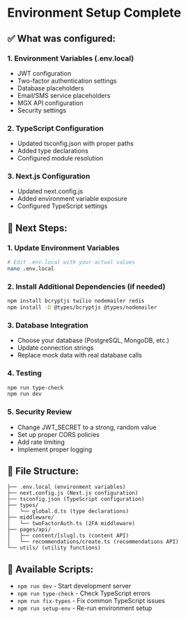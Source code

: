 # Environment Setup Complete

## ✅ What was configured:

### 1. Environment Variables (.env.local)
- JWT configuration
- Two-factor authentication settings
- Database placeholders
- Email/SMS service placeholders
- MGX API configuration
- Security settings

### 2. TypeScript Configuration
- Updated tsconfig.json with proper paths
- Added type declarations
- Configured module resolution

### 3. Next.js Configuration
- Updated next.config.js
- Added environment variable exposure
- Configured TypeScript settings

## 🚀 Next Steps:

### 1. Update Environment Variables
```bash
# Edit .env.local with your actual values
nano .env.local
```

### 2. Install Additional Dependencies (if needed)
```bash
npm install bcryptjs twilio nodemailer redis
npm install -D @types/bcryptjs @types/nodemailer
```

### 3. Database Integration
- Choose your database (PostgreSQL, MongoDB, etc.)
- Update connection strings
- Replace mock data with real database calls

### 4. Testing
```bash
npm run type-check
npm run dev
```

### 5. Security Review
- Change JWT_SECRET to a strong, random value
- Set up proper CORS policies
- Add rate limiting
- Implement proper logging

## 📁 File Structure:
```
├── .env.local (environment variables)
├── next.config.js (Next.js configuration)
├── tsconfig.json (TypeScript configuration)
├── types/
│   └── global.d.ts (type declarations)
├── middleware/
│   └── twoFactorAuth.ts (2FA middleware)
├── pages/api/
│   ├── content/[slug].ts (content API)
│   └── recommendations/create.ts (recommendations API)
└── utils/ (utility functions)
```

## 🔧 Available Scripts:
- `npm run dev` - Start development server
- `npm run type-check` - Check TypeScript errors
- `npm run fix-types` - Fix common TypeScript issues
- `npm run setup-env` - Re-run environment setup

